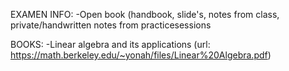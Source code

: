 EXAMEN INFO:
-Open book (handbook, slide's, notes from class, private/handwritten notes from practicesessions

BOOKS:
-Linear algebra and its applications (url: https://math.berkeley.edu/~yonah/files/Linear%20Algebra.pdf)
